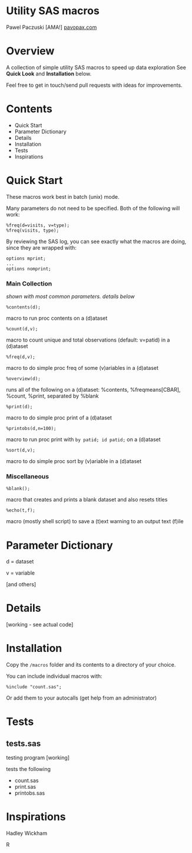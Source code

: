 # Utility SAS macros
Pawel Paczuski [AMA!] [pavopax.com](http://www.pavopax.com)

Overview
===============================================================================
A collection of simple utility SAS macros to speed up data exploration
See **Quick Look** and **Installation** below.

Feel free to get in touch/send pull requests with ideas for improvements.



Contents
===============================================================================
* Quick Start
* Parameter Dictionary 
* Details
* Installation
* Tests
* Inspirations



Quick Start
===============================================================================
These macros work best in batch (unix) mode.

Many parameters do not need to be specified. Both of the following will work:

	%freq(d=visits, v=type);
	%freq(visits, type);


By reviewing the SAS log, you can see exactly what the macros are
doing, since they are wrapped with:

    options mprint;  
    ...  
    options nomprint;  




### Main Collection

*shown with most common parameters. details below*

`%contents(d);`

macro to run proc contents on a (d)ataset

`%count(d,v);` 

macro to count unique and total observations (default: v=patid) in a
(d)ataset

`%freq(d,v);`

macro to do simple proc freq of some (v)ariables in a (d)ataset

`%overview(d);`

runs all of the following on a (d)ataset: %contents, %freqmeans[CBAR],
%count, %print, separated by %blank

`%print(d);`

macro to do simple proc print of a (d)ataset

`%printobs(d,n=100);`

macro to run proc print with `by patid; id patid;` on a (d)ataset

`%sort(d,v);`

macro to do simple proc sort by (v)ariable in a (d)ataset


### Miscellaneous

`%blank();`

macro that creates and prints a blank dataset and also resets titles

`%echo(t,f);`

macro (mostly shell script) to save a (t)ext warning to an output text
(f)ile


Parameter Dictionary
===============================================================================
d = dataset

v = variable

[and others]



Details
===============================================================================

[working - see actual code]



Installation
===============================================================================
Copy the `/macros` folder and its contents to a directory of your choice.

You can include individual macros with:

	%include "count.sas";

Or add them to your autocalls (get help from an administrator)




Tests
===============================================================================

## tests.sas
testing program [working]

tests the following
* count.sas
* print.sas
* printobs.sas



Inspirations
===============================================================================

Hadley Wickham

R 
